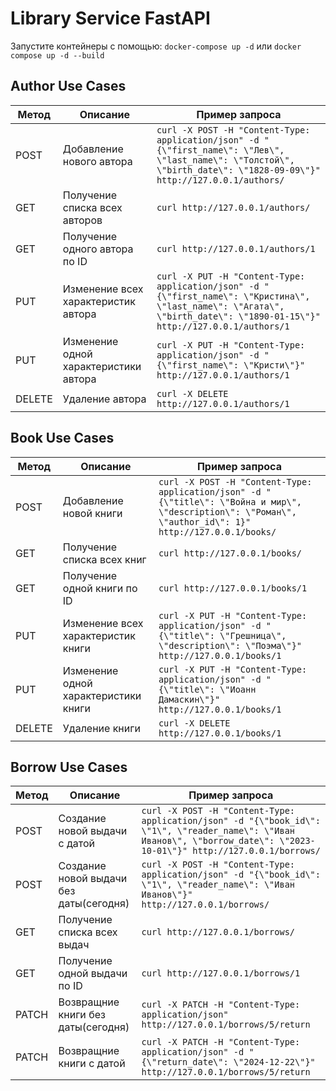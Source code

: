 
# Library Service FastAPI


Запустите контейнеры с помощью: `docker-compose up -d` или `docker compose up -d --build`




## Author Use Cases

| Метод  | Описание                                | Пример запроса                                                                                                                  |
|--------|-----------------------------------------|-------------------------------------------------------------------------------------------------------------------------------|
| POST   | Добавление нового автора                | `curl -X POST -H "Content-Type: application/json" -d "{\"first_name\": \"Лев\", \"last_name\": \"Толстой\", \"birth_date\": \"1828-09-09\"}" http://127.0.0.1/authors/` |
| GET    | Получение списка всех авторов           | `curl http://127.0.0.1/authors/`                                                                                             |
| GET    | Получение одного автора по ID           | `curl http://127.0.0.1/authors/1`                                                                                             |
| PUT    | Изменение всех характеристик автора     | `curl -X PUT -H "Content-Type: application/json" -d "{\"first_name\": \"Кристина\", \"last_name\": \"Агата\", \"birth_date\": \"1890-01-15\"}" http://127.0.0.1/authors/1` |
| PUT    | Изменение одной характеристики автора   | `curl -X PUT -H "Content-Type: application/json" -d "{\"first_name\": \"Кристи\"}" http://127.0.0.1/authors/1`               |
| DELETE | Удаление автора                         | `curl -X DELETE http://127.0.0.1/authors/1`                                                                                    |



## Book Use Cases
| Метод  | Описание                                | Пример запроса                                                                                                                  |
|--------|-----------------------------------------|-------------------------------------------------------------------------------------------------------------------------------|
| POST   | Добавление новой книги                  | `curl -X POST -H "Content-Type: application/json" -d "{\"title\": \"Война и мир\", \"description\": \"Роман\", \"author_id\": 1}" http://127.0.0.1/books/` |
| GET    | Получение списка всех книг              | `curl http://127.0.0.1/books/`                                                                                             |
| GET    | Получение одной книги по ID             | `curl http://127.0.0.1/books/1`                                                                                             |
| PUT    | Изменение всех характеристик книги      | `curl -X PUT -H "Content-Type: application/json" -d "{\"title\": \"Грешница\", \"description\": \"Поэма\"}" http://127.0.0.1/books/1` |
| PUT    | Изменение одной характеристики книги    | `curl -X PUT -H "Content-Type: application/json" -d "{\"title\": \"Иоанн Дамаскин\"}" http://127.0.0.1/books/1`               |
| DELETE | Удаление книги                          | `curl -X DELETE http://127.0.0.1/books/1`                                                                                    |


## Borrow Use Cases
| Метод  | Описание                                | Пример запроса                                                                                                                  |
|--------|-----------------------------------------|-------------------------------------------------------------------------------------------------------------------------------|
| POST   | Создание новой выдачи с датой           | `curl -X POST -H "Content-Type: application/json" -d "{\"book_id\": \"1\", \"reader_name\": \"Иван Иванов\", \"borrow_date\": \"2023-10-01\"}" http://127.0.0.1/borrows/` |
| POST   | Создание новой выдачи без даты(сегодня) | `curl -X POST -H "Content-Type: application/json" -d "{\"book_id\": \"1\", \"reader_name\": \"Иван Иванов\"}" http://127.0.0.1/borrows/` |
| GET    | Получение списка всех выдач             | `curl http://127.0.0.1/borrows/`                                                                                             |
| GET    | Получение одной выдачи по ID            | `curl http://127.0.0.1/borrows/1`                                                                                             |
| PATCH  | Возвращние книги без даты(сегодня)      | `curl -X PATCH -H "Content-Type: application/json" http://127.0.0.1/borrows/5/return` |
| PATCH  | Возвращние книги с датой                | `curl -X PATCH -H "Content-Type: application/json" -d "{\"return_date\": \"2024-12-22\"}" http://127.0.0.1/borrows/5/return`               |




